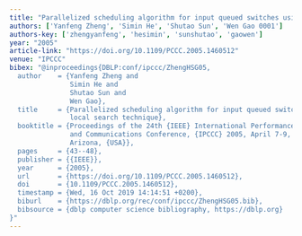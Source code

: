 ```yaml
---
title: "Parallelized scheduling algorithm for input queued switches using local search technique"
authors: ['Yanfeng Zheng', 'Simin He', 'Shutao Sun', 'Wen Gao 0001']
authors-key: ['zhengyanfeng', 'hesimin', 'sunshutao', 'gaowen']
year: "2005"
article-link: "https://doi.org/10.1109/PCCC.2005.1460512"
venue: "IPCCC"
bibex: "@inproceedings{DBLP:conf/ipccc/ZhengHSG05,
  author    = {Yanfeng Zheng and
               Simin He and
               Shutao Sun and
               Wen Gao},
  title     = {Parallelized scheduling algorithm for input queued switches using
               local search technique},
  booktitle = {Proceedings of the 24th {IEEE} International Performance Computing
               and Communications Conference, {IPCCC} 2005, April 7-9, 2005, Phoenix,
               Arizona, {USA}},
  pages     = {43--48},
  publisher = {{IEEE}},
  year      = {2005},
  url       = {https://doi.org/10.1109/PCCC.2005.1460512},
  doi       = {10.1109/PCCC.2005.1460512},
  timestamp = {Wed, 16 Oct 2019 14:14:51 +0200},
  biburl    = {https://dblp.org/rec/conf/ipccc/ZhengHSG05.bib},
  bibsource = {dblp computer science bibliography, https://dblp.org}
}"
---
```

